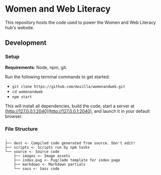 # Women and Web Literacy

This repository hosts the code used to power the Women and Web Literacy hub's website.

## Development

### Setup

**Requirements**: Node, npm, git.

Run the following terminal commands to get started:

- `git clone https://github.com/mozilla/womenandweb.git`
- `cd womenandweb`
- `npm start`

This will install all dependencies, build the code, start a server at [http://127.0.0.1:2040](http://127.0.0.1:2040), and launch it in your default browser.

### File Structure

```
.
├── dest <- Compiled code generated from source. Don't edit!
├── scripts <- Scripts run by npm tasks
└── source <- Source code
    ├── images <- Image assets
    ├── index.pug <- Pug/Jade template for index page
    ├── markdown <- Markdown partials
    └── sass <- Sass code
```
